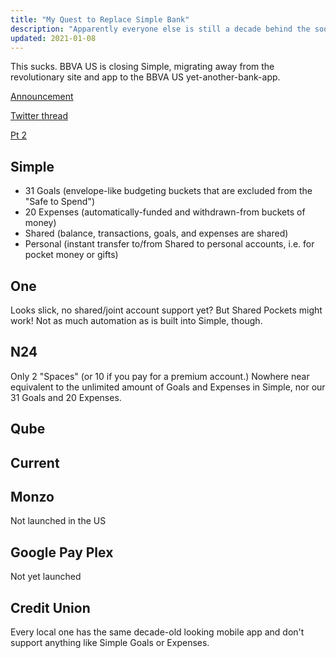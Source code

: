 ```yaml
---
title: "My Quest to Replace Simple Bank"
description: "Apparently everyone else is still a decade behind the soon-to-close neobank"
updated: 2021-01-08
---
```


This sucks. BBVA US is closing Simple, migrating away from the revolutionary site and app to the BBVA US yet-another-bank-app.

[Announcement](https://www.simple.com/blog/simple-is-closing)

[Twitter thread](https://twitter.com/CassidyJames/status/1347299178158804992)

[Pt 2](https://twitter.com/CassidyJames/status/1347615632984928257)

## Simple

- 31 Goals (envelope-like budgeting buckets that are excluded from the "Safe to Spend")
- 20 Expenses (automatically-funded and withdrawn-from buckets of money)
- Shared (balance, transactions, goals, and expenses are shared)
- Personal (instant transfer to/from Shared to personal accounts, i.e. for pocket money or gifts)

## One

Looks slick, no shared/joint account support yet? But Shared Pockets might work! Not as much automation as is built into Simple, though.

## N24

Only 2 "Spaces" (or 10 if you pay for a premium account.) Nowhere near equivalent to the unlimited amount of Goals and Expenses in Simple, nor our 31 Goals and 20 Expenses.

## Qube

## Current

## Monzo

Not launched in the US

## Google Pay Plex

Not yet launched

## Credit Union

Every local one has the same decade-old looking mobile app and don't support anything like Simple Goals or Expenses.
